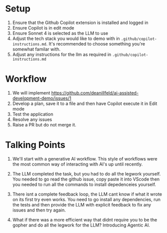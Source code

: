 # Setup
1. Ensure that the Github Copilot extension is installed and logged in
2. Ensure Copilot is in edit mode
3. Ensure Sonnet 4 is selected as the LLM to use
4. Adjust the tech stack you would like to demo with in `.github/copilot-instructions.md`. It's recommended to choose something you're somewhat familar with.
5. Adjust any instructions for the llm as required in `.github/copilot-instructions.md`

# Workflow
1. We will implement https://github.com/deanillfeld/ai-assisted-development-demo/issues/1
2. Develop a plan, save it to a file and then have Copilot execute it in Edit mode
3. Test the application
4. Resolve any issues
5. Raise a PR but do not merge it.

# Talking Points
1. We'll start with a generative AI workflow. This style of workflows were the most common way of interacting with AI's up until recently.

2. The LLM completed the task, but you had to do all the legwork yourself. You needed to go read the github issue, copy paste it into VScode then you needed to run all the commands to install depedenceies yourself.

3. There isnt a complete feedback loop, the LLM cant know if what it wrote on its first try even works. You need to go install any dependencies, run the tests and then provide the LLM with explicit feedback to fix any issues and then try again.

4. What if there was a more efficient way that didnt require you to be the gopher and do all the legwork for the LLM? Introducing Agentic AI.
